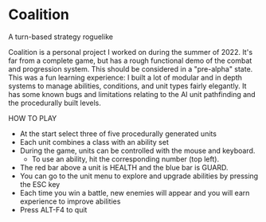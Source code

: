 # Coalition
A turn-based strategy roguelike

Coalition is a personal project I worked on during the summer of 2022.  It's far from a complete game, but has a rough functional demo of the combat and progression system. This should be considered in a "pre-alpha" state.  This was a fun learning experience:  I built a lot of modular and in depth systems to manage abilities, conditions, and unit types fairly elegantly.  It has some known bugs and limitations relating to the AI unit pathfinding and the procedurally built levels.  

HOW TO PLAY
- At the start select three of five procedurally generated units
- Each unit combines a class with an ability set
- During the game, units can be controlled with the mouse and keyboard.  
   - To use an ability, hit the corresponding number (top left).
- The red bar above a unit is HEALTH and the blue bar is GUARD.
- You can go to the unit menu to explore and upgrade abilities by pressing the ESC key
- Each time you win a battle, new enemies will appear and you will earn experience to improve abilities
- Press ALT-F4 to quit
